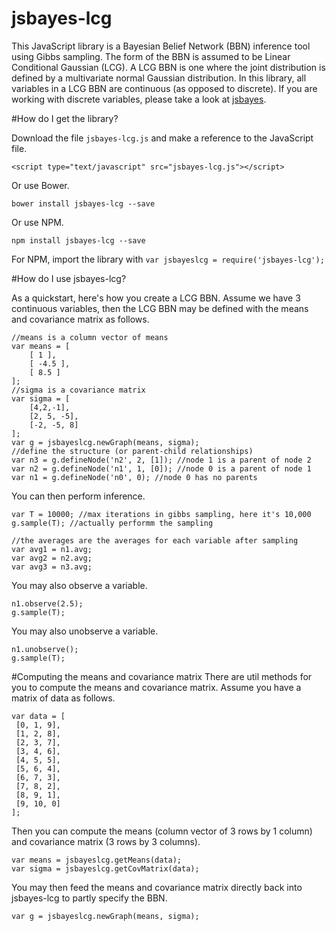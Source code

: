 jsbayes-lcg
===========

This JavaScript library is a Bayesian Belief Network (BBN) inference tool using Gibbs sampling. The form of the BBN is assumed to be Linear Conditional Gaussian (LCG). A LCG BBN is one where the joint distribution is defined by a multivariate normal Gaussian distribution. In this library, all variables in a LCG BBN are continuous (as opposed to discrete). If you are working with discrete variables, please take a look at [jsbayes](https://github.com/vangj/jsbayes).

#How do I get the library?

Download the file `jsbayes-lcg.js` and make a reference to the JavaScript file.

`<script type="text/javascript" src="jsbayes-lcg.js"></script>`

Or use Bower.

`bower install jsbayes-lcg --save`

Or use NPM.

`npm install jsbayes-lcg --save`

For NPM, import the library with `var jsbayeslcg = require('jsbayes-lcg');`

#How do I use jsbayes-lcg?

As a quickstart, here's how you create a LCG BBN. Assume we have 3 continuous variables, then the LCG BBN may be defined with the means and covariance matrix as follows.

```
//means is a column vector of means
var means = [
    [ 1 ],
    [ -4.5 ],
    [ 8.5 ]
];
//sigma is a covariance matrix
var sigma = [
    [4,2,-1],
    [2, 5, -5],
    [-2, -5, 8]
];
var g = jsbayeslcg.newGraph(means, sigma);
//define the structure (or parent-child relationships)
var n3 = g.defineNode('n2', 2, [1]); //node 1 is a parent of node 2
var n2 = g.defineNode('n1', 1, [0]); //node 0 is a parent of node 1
var n1 = g.defineNode('n0', 0); //node 0 has no parents
```

You can then perform inference.

```
var T = 10000; //max iterations in gibbs sampling, here it's 10,000
g.sample(T); //actually performm the sampling

//the averages are the averages for each variable after sampling
var avg1 = n1.avg;
var avg2 = n2.avg;
var avg3 = n3.avg;
```

You may also observe a variable.

```
n1.observe(2.5);
g.sample(T);
```

You may also unobserve a variable.

```
n1.unobserve();
g.sample(T);
```

#Computing the means and covariance matrix
There are util methods for you to compute the means and covariance matrix. Assume you have a matrix of data as follows.

```
var data = [
 [0, 1, 9],
 [1, 2, 8],
 [2, 3, 7],
 [3, 4, 6],
 [4, 5, 5],
 [5, 6, 4],
 [6, 7, 3],
 [7, 8, 2],
 [8, 9, 1],
 [9, 10, 0]
];
```

Then you can compute the means (column vector of 3 rows by 1 column) and covariance matrix (3 rows by 3 columns).

```
var means = jsbayeslcg.getMeans(data);
var sigma = jsbayeslcg.getCovMatrix(data);
```

You may then feed the means and covariance matrix directly back into jsbayes-lcg to partly specify the BBN.

```
var g = jsbayeslcg.newGraph(means, sigma);
```
